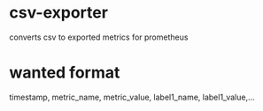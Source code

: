 # csv-exporter
converts csv to exported metrics for prometheus

# wanted format
timestamp, metric_name, metric_value, label1_name, label1_value,...